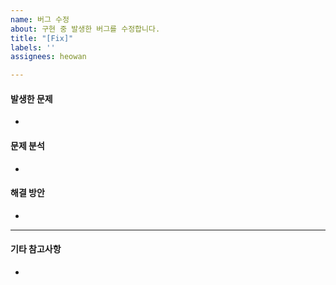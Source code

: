 ```yaml
---
name: 버그 수정
about: 구현 중 발생한 버그를 수정합니다.
title: "[Fix]"
labels: ''
assignees: heowan

---
```


#### 발생한 문제
-

#### 문제 분석
-

#### 해결 방안
-

***
#### 기타 참고사항
-
